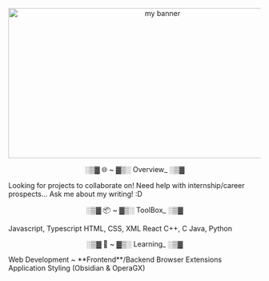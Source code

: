 <p align="center">
<img width="600" height="300" src="https://github.com/wheatleyinabox/wheatleyinabox/assets/43763110/23064edd-4641-487c-8c15-e6af53206ed5" alt="my banner">
</p>
          
<p align="center">░▒▓ 🌐 ~ ▓▒░ Overview_ ░▒▓</p>   
Looking for projects to collaborate on!   
Need help with internship/career prospects...   
Ask me about my writing! :D     
<p align="center">░▒▓ 📦 ~ ▓▒░ ToolBox_ ░▒▓</p>        
Javascript, Typescript   
HTML, CSS, XML   
React   
C++, C   
Java, Python   
<p align="center">░▒▓ 🌱 ~ ▓▒░ Learning_ ░▒▓</p>       
Web Development ~ **Frontend**/Backend   
Browser Extensions    
Application Styling (Obsidian & OperaGX)      
